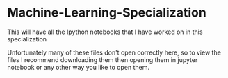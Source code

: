 # Machine-Learning-Specialization
This will have all the Ipython notebooks that I have worked on in this specialization

Unfortunately many of these files don't open correctly here, so to view the files I recommend downloading them then opening them in jupyter notebook or any other way you like to open them.
